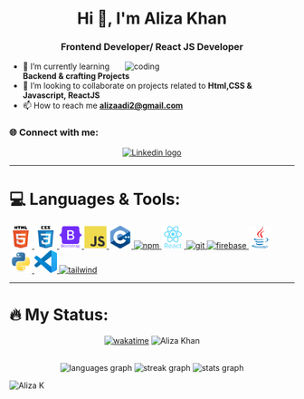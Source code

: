 <h1 align="center">Hi 👋, I'm Aliza Khan</h1>
<h3 align="center">Frontend Developer/ React JS Developer</h3>

<img align="right" alt="coding" width="300" src="https://images.static-collegedunia.com/public/image//f57c4d1979de06e49b1dd15d02ecd231.gif" >

- 🌱 I’m currently learning **Backend & crafting Projects**
- 👯 I’m looking to collaborate on projects related to **Html,CSS & Javascript, ReactJS**
- 📫 How to reach me **alizaadi2@gmail.com**

<h3 align="left">🌐 Connect with me: </h3>

<div align="center">
  <a href="https://www.linkedin.com/in/aliza-khan3/" target="_blank">
    <img src="https://img.shields.io/static/v1?message=linkedin&logo=linkedin&label=&color=1877F2&logoColor=white&labelColor=&style=for-the-badge" height="30" alt="Linkedin logo"  />
  </a>
</div>
<hr>


<h1 align="left">💻 Languages & Tools: </h1>
<p align="left"> </p> <a href="https://www.w3.org/html/" target="_blank" rel="noreferrer" > <img src="https://raw.githubusercontent.com/devicons/devicon/master/icons/html5/html5-original-wordmark.svg" alt="html5" width="40" height="40"/> </a> <a href="https://www.w3schools.com/css/" target="_blank" rel="noreferrer"> <img src="https://raw.githubusercontent.com/devicons/devicon/master/icons/css3/css3-original-wordmark.svg" alt="css3" width="40" height="40"/> </a> <a href="https://getbootstrap.com" target="_blank" rel="noreferrer"> <img src="https://raw.githubusercontent.com/devicons/devicon/master/icons/bootstrap/bootstrap-plain-wordmark.svg" alt="bootstrap" width="40" height="40"/> </a> <a href="https://developer.mozilla.org/en-US/docs/Web/JavaScript" target="_blank" rel="noreferrer"> <img src="https://raw.githubusercontent.com/devicons/devicon/master/icons/javascript/javascript-original.svg" alt="javascript" width="40" height="40"/> </a> <a href="https://www.w3schools.com/cpp/" target="_blank" rel="noreferrer"> <img src="https://raw.githubusercontent.com/devicons/devicon/master/icons/cplusplus/cplusplus-original.svg" alt="cplusplus" width="40" height="40"/> </a> <a href="https://www.github.com/" target="_blank" rel="noreferrer"> <img src="https://www.vectorlogo.zone/logos/github/github-icon.svg" alt="npm" width="40" height="40"/> </a><a href="https://www.w3.org/react/" target="_blank" rel="noreferrer"> <img src="https://raw.githubusercontent.com/devicons/devicon/master/icons/react/react-original-wordmark.svg" alt="react" width="40" height="40"/> </a> <a href="https://git-scm.com/" target="_blank" rel="noreferrer"> <img src="https://www.vectorlogo.zone/logos/git-scm/git-scm-icon.svg" alt="git" width="40" height="40"/> </a> <a href="https://www.adobe.com/in/products/firebase.html" target="_blank" rel="noreferrer"> <img src="https://www.vectorlogo.zone/logos/firebase/firebase-icon.svg" alt="firebase" width="40" height="40"/> </a><a href="https://www.java.com" target="_blank" rel="noreferrer"> <img src="https://raw.githubusercontent.com/devicons/devicon/master/icons/java/java-original.svg" alt="java" width="40" height="40"/> </a> <a href="https://www.python.org" target="_blank" rel="noreferrer"> <img src="https://raw.githubusercontent.com/devicons/devicon/master/icons/python/python-original.svg" alt="python" width="40" height="40"/> </a> <a href="https://www.vscode.org" target="_blank" rel="noreferrer">
	<img src="https://raw.githubusercontent.com/devicons/devicon/master/icons/vscode/vscode-original.svg" alt="vscode" width="40" height="40"/> </a> <a href="https://tailwindcss.com/" target="_blank" rel="noreferrer"> <img src="https://www.vectorlogo.zone/logos/tailwindcss/tailwindcss-icon.svg" alt="tailwind" width="40" height="40"/> </a> </p>
<hr>

###

<h1 align="left">🔥 My Status: </h1>

<div align="center">
	
[![wakatime](https://wakatime.com/badge/user/153ed0ab-cf88-4ca3-9f5e-e78272220f06.svg?style=for-the-badge)](https://wakatime.com/@153ed0ab-cf88-4ca3-9f5e-e78272220f06)
<img src="https://komarev.com/ghpvc/?username=AlizaKhan3&label=Profile%20views&color=0e75b6&style=for-the-badge" alt="Aliza Khan" /> 

</div>

<br clear="both">

<div align="center">
  <img src="https://github-readme-stats.vercel.app/api/top-langs?username=alizakhan3&locale=en&hide_title=false&layout=compact&card_width=320&langs_count=5&theme=dracula&hide_border=false&order=2" height="150" alt="languages graph"  />
  <img src="https://streak-stats.demolab.com?user=alizakhan3&locale=en&mode=daily&theme=dark&hide_border=false&border_radius=3&order=3" height="220" alt="streak graph"  />
  <img src="https://github-readme-stats.vercel.app/api?username=alizakhan3&hide_title=false&hide_rank=false&show_icons=true&include_all_commits=true&count_private=true&disable_animations=false&theme=dracula&locale=en&hide_border=false&order=1" height="250" alt="stats graph"  />
</div>

<p><a href="https://www.buymeacoffee.com/Aliza K"> <img align="left" src="https://cdn.buymeacoffee.com/buttons/v2/default-yellow.png" height="50" width="210" alt="Aliza K" /></a></p><br><br>
